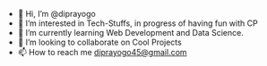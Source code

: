 - 👋 Hi, I’m @diprayogo
- 👀 I’m interested in Tech-Stuffs, in progress of having fun with CP
- 🌱 I’m currently learning Web Development and Data Science.
- 💞️ I’m looking to collaborate on Cool Projects
- 📫 How to reach me diprayogo45@gmail.com

<!---
diprayogo/diprayogo is a ✨ special ✨ repository because its `README.md` (this file) appears on your GitHub profile.
You can click the Preview link to take a look at your changes.
--->
